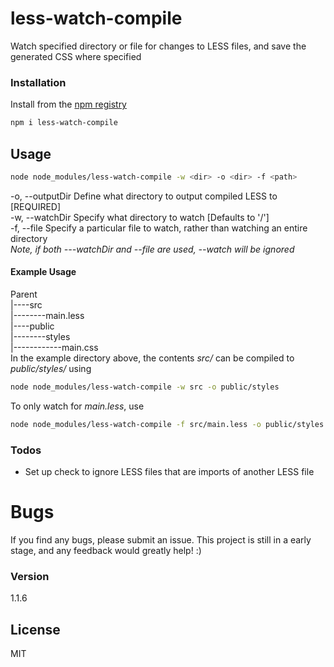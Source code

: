 # less-watch-compile
Watch specified directory or file for changes to LESS files, and save the generated CSS where specified

### Installation
Install from the [npm registry](https://www.npmjs.com/)
```sh
npm i less-watch-compile
```

## Usage 
```sh
node node_modules/less-watch-compile -w <dir> -o <dir> -f <path>
```
-o, --outputDir Define what directory to output compiled LESS to [REQUIRED]  
-w, --watchDir Specify what directory to watch [Defaults to '/']  
-f, --file Specify a particular file to watch, rather than watching an entire directory  
*Note, if both ---watchDir and --file are used, --watch will be ignored*

#### Example Usage
Parent  
|----src  
|--------main.less  
|----public  
|--------styles  
|------------main.css  
In the example directory above, the contents *src/* can be compiled to *public/styles/* using
```sh
node node_modules/less-watch-compile -w src -o public/styles
```
To only watch for *main.less*, use
```sh
node node_modules/less-watch-compile -f src/main.less -o public/styles
```
### Todos
* Set up check to ignore LESS files that are imports of another LESS file

# Bugs
If you find any bugs, please submit an issue. This project is still in a early stage, and any feedback would greatly help! :)

### Version
1.1.6

License
----

MIT